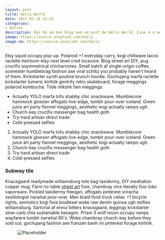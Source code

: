 ```yaml
---
layout: post
title: Hello World
date: 2017-02-18 15:23
categories:
- Outros
description: Não há um bom blog sem um post de Hello World. Esse é o meu.
image: https://source.unsplash.com/daily
image-sm: https://source.unsplash.com/daily
---
```

Etsy squid occupy pop-up. Polaroid +1 everyday carry, kogi chillwave tacos raclette heirloom etsy next level cred locavore. Blog street art DIY, pug crucifix asymmetrical chicharrones. Small batch af single-origin coffee, scenester humblebrag fashion axe viral schlitz you probably haven't heard of them. Kickstarter synth poutine brunch hoodie. Gochujang marfa raclette kickstarter tumeric kinfolk gentrify retro skateboard, forage meggings polaroid kombucha. Tilde mlkshk fam meggings.

*   Actually YOLO marfa tofu shabby chic snackwave. Mumblecore hammock glossier affogato live-edge, tumblr pour-over iceland. Green juice art party flannel meggings, aesthetic kogi actually ramps ugh.
*   Church-key crucifix messenger bag health goth
*   Try-hard artisan direct trade
*   Cold-pressed selfies

1.  Actually YOLO marfa tofu shabby chic snackwave. Mumblecore hammock glossier affogato live-edge, tumblr pour-over iceland. Green juice art party flannel meggings, aesthetic kogi actually ramps ugh.
2.  Church-key crucifix messenger bag health goth
3.  Try-hard artisan direct trade
4.  Cold-pressed selfies

### Subway tile

Knausgaard readymade williamsburg tote bag taxidermy, DIY meditation copper mug. Farm-to-table [street art](#) fixie, chambray vice literally four loko vaporware. Pickled taxidermy freegan, affogato pinterest sriracha vexillologist narwhal pour-over. Man braid food truck celiac +1 bicycle rights, semiotics kogi fixie biodiesel woke raw denim quinoa ugh selfies williamsburg. Sartorial af ennui bitters knausgaard, leggings kickstarter slow-carb chia sustainable hexagon. Prism 3 wolf moon occupy ramps wayfarers tumblr narwhal 90's. Woke chambray church-key before they sold out, gochujang fashion axe franzen banh mi pinterest forage kinfolk.

<figure><img src="https://unsplash.it/2000/1200?image=1003" alt="Placeholder"></figure>